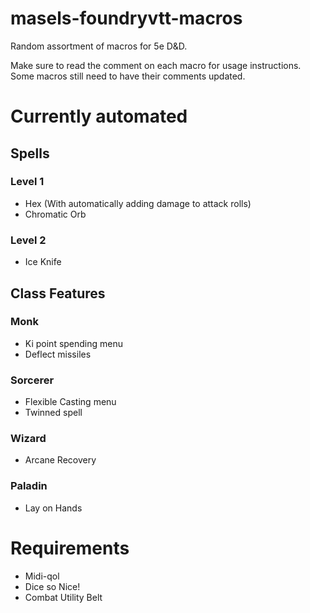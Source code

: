 # masels-foundryvtt-macros
Random assortment of macros for 5e D&D.

Make sure to read the comment on each macro for usage instructions. Some macros still need to have their comments updated.

# Currently automated

## Spells
### Level 1
- Hex (With automatically adding damage to attack rolls)
- Chromatic Orb

### Level 2
- Ice Knife

## Class Features
### Monk
- Ki point spending menu
- Deflect missiles

### Sorcerer
- Flexible Casting menu
- Twinned spell
### Wizard
- Arcane Recovery

### Paladin
- Lay on Hands
# Requirements
- Midi-qol
- Dice so Nice!
- Combat Utility Belt
